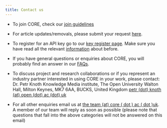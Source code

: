 ```yaml
---
title: Contact us
---
```


* To join CORE, check our [join guidelines](https://core.ac.uk/join)

* For article updates/removals, please submit your request [here](https://core.ac.uk/article-update).

* To register for an API key go to our [key register page](https://core.ac.uk/api-keys/register).
  Make sure you have read all the relevant [information](https://core.ac.uk/services#api) about before.

* If you have general questions or enquiries about CORE, you will probably find an answer in
  our [FAQs](/faq).

* To discuss project and research collaborations or if you represent an industry partner interested
  in using CORE in your work, please contact:
  Dr. Petr Knoth
  Knowledge Media institute, The Open University
  Walton Hall, Milton Keynes, MK7 6AA, BUCKS, United Kingdom
  [petr (dot) knoth (at) open (dot) ac (dot) uk](mailto:ppppp-fix-this-ppp@open.ac.uk)

* For all other enquiries email us at [the team (at) core ( dot ) ac ( dot )uk](mailto:theteam@c%6Fre.ac.u%6B).
  A member of our team will reply as soon as possible (please note that questions that fall into the
  above categories will not be answered on this email)
